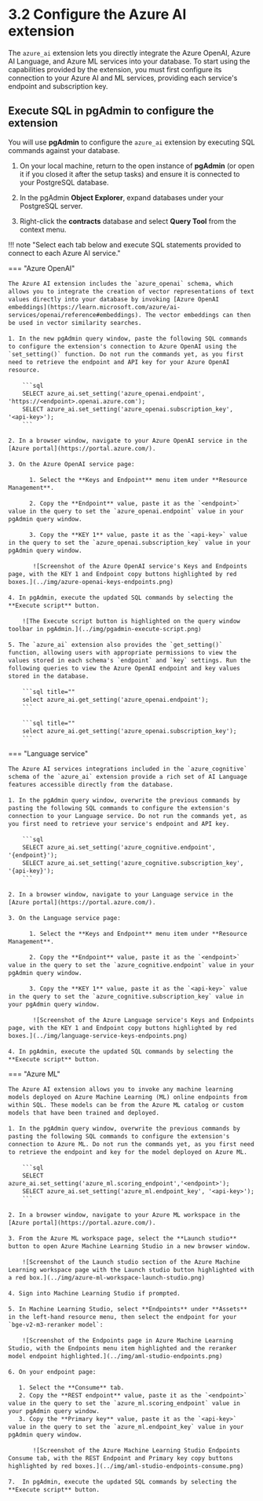 # 3.2 Configure the Azure AI extension

The `azure_ai` extension lets you directly integrate the Azure OpenAI, Azure AI Language, and Azure ML services into your database. To start using the capabilities provided by the extension, you must first configure its connection to your Azure AI and ML services, providing each service's endpoint and subscription key.

## Execute SQL in pgAdmin to configure the extension

You will use **pgAdmin** to configure the `azure_ai` extension by executing SQL commands against your database.

1. On your local machine, return to the open instance of **pgAdmin** (or open it if you closed it after the setup tasks) and ensure it is connected to your PostgreSQL database.

2. In the pgAdmin **Object Explorer**, expand databases under your PostgreSQL server.

3. Right-click the **contracts** database and select **Query Tool** from the context menu.

!!! note "Select each tab below and execute SQL statements provided to connect to each Azure AI service."

=== "Azure OpenAI"

    The Azure AI extension includes the `azure_openai` schema, which allows you to integrate the creation of vector representations of text values directly into your database by invoking [Azure OpenAI embeddings](https://learn.microsoft.com/azure/ai-services/openai/reference#embeddings). The vector embeddings can then be used in vector similarity searches.

    1. In the new pgAdmin query window, paste the following SQL commands to configure the extension's connection to Azure OpenAI using the `set_setting()` function. Do not run the commands yet, as you first need to retrieve the endpoint and API key for your Azure OpenAI resource.

        ```sql
        SELECT azure_ai.set_setting('azure_openai.endpoint', 'https://<endpoint>.openai.azure.com');
        SELECT azure_ai.set_setting('azure_openai.subscription_key', '<api-key>');
        ```

    2. In a browser window, navigate to your Azure OpenAI service in the [Azure portal](https://portal.azure.com/).

    3. On the Azure OpenAI service page:

          1. Select the **Keys and Endpoint** menu item under **Resource Management**.

          2. Copy the **Endpoint** value, paste it as the `<endpoint>` value in the query to set the `azure_openai.endpoint` value in your pgAdmin query window.

          3. Copy the **KEY 1** value, paste it as the `<api-key>` value in the query to set the `azure_openai.subscription_key` value in your pgAdmin query window.

           ![Screenshot of the Azure OpenAI service's Keys and Endpoints page, with the KEY 1 and Endpoint copy buttons highlighted by red boxes.](../img/azure-openai-keys-endpoints.png)

    4. In pgAdmin, execute the updated SQL commands by selecting the **Execute script** button.

        ![The Execute script button is highlighted on the query window toolbar in pgAdmin.](../img/pgadmin-execute-script.png)

    5. The `azure_ai` extension also provides the `get_setting()` function, allowing users with appropriate permissions to view the values stored in each schema's `endpoint` and `key` settings. Run the following queries to view the Azure OpenAI endpoint and key values stored in the database.

        ```sql title=""
        select azure_ai.get_setting('azure_openai.endpoint');
        ```
    
        ```sql title=""
        select azure_ai.get_setting('azure_openai.subscription_key');
        ```

=== "Language service"

    The Azure AI services integrations included in the `azure_cognitive` schema of the `azure_ai` extension provide a rich set of AI Language features accessible directly from the database.
    
    1. In the pgAdmin query window, overwrite the previous commands by pasting the following SQL commands to configure the extension's connection to your Language service. Do not run the commands yet, as you first need to retrieve your service's endpoint and API key.

        ```sql
        SELECT azure_ai.set_setting('azure_cognitive.endpoint', '{endpoint}');
        SELECT azure_ai.set_setting('azure_cognitive.subscription_key', '{api-key}');
        ```

    2. In a browser window, navigate to your Language service in the [Azure portal](https://portal.azure.com/).

    3. On the Language service page:

          1. Select the **Keys and Endpoint** menu item under **Resource Management**.

          2. Copy the **Endpoint** value, paste it as the `<endpoint>` value in the query to set the `azure_cognitive.endpoint` value in your pgAdmin query window.

          3. Copy the **KEY 1** value, paste it as the `<api-key>` value in the query to set the `azure_cognitive.subscription_key` value in your pgAdmin query window.
       
           ![Screenshot of the Azure Language service's Keys and Endpoints page, with the KEY 1 and Endpoint copy buttons highlighted by red boxes.](../img/language-service-keys-endpoints.png)
        
    4. In pgAdmin, execute the updated SQL commands by selecting the **Execute script** button.        

=== "Azure ML"

    The Azure AI extension allows you to invoke any machine learning models deployed on Azure Machine Learning (ML) online endpoints from within SQL. These models can be from the Azure ML catalog or custom models that have been trained and deployed.

    1. In the pgAdmin query window, overwrite the previous commands by pasting the following SQL commands to configure the extension's connection to Azure ML. Do not run the commands yet, as you first need to retrieve the endpoint and key for the model deployed on Azure ML.

        ```sql
        SELECT azure_ai.set_setting('azure_ml.scoring_endpoint','<endpoint>');
        SELECT azure_ai.set_setting('azure_ml.endpoint_key', '<api-key>');
        ```

    2. In a browser window, navigate to your Azure ML workspace in the [Azure portal](https://portal.azure.com/).

    3. From the Azure ML workspace page, select the **Launch studio** button to open Azure Machine Learning Studio in a new browser window.

        ![Screenshot of the Launch studio section of the Azure Machine Learning workspace page with the Launch studio button highlighted with a red box.](../img/azure-ml-workspace-launch-studio.png)

    4. Sign into Machine Learning Studio if prompted.

    5. In Machine Learning Studio, select **Endpoints** under **Assets** in the left-hand resource menu, then select the endpoint for your `bge-v2-m3-reranker model`:

        ![Screenshot of the Endpoints page in Azure Machine Learning Studio, with the Endpoints menu item highlighted and the reranker model endpoint highlighted.](../img/aml-studio-endpoints.png)

    6. On your endpoint page:

       1. Select the **Consume** tab.
       2. Copy the **REST endpoint** value, paste it as the `<endpoint>` value in the query to set the `azure_ml.scoring_endpoint` value in your pgAdmin query window.
       3. Copy the **Primary key** value, paste it as the `<api-key>` value in the query to set the `azure_ml.endpoint_key` value in your pgAdmin query window.
       
           ![Screenshot of the Azure Machine Learning Studio Endpoints Consume tab, with the REST Endpoint and Primary key copy buttons highlighted by red boxes.](../img/aml-studio-endpoints-consume.png)
        
    7.  In pgAdmin, execute the updated SQL commands by selecting the **Execute script** button.
